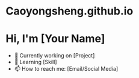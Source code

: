 # Caoyongsheng.github.io
# Hi, I'm [Your Name]  
- 🔭 Currently working on [Project]  
- 🌱 Learning [Skill]  
- 📫 How to reach me: [Email/Social Media]  

